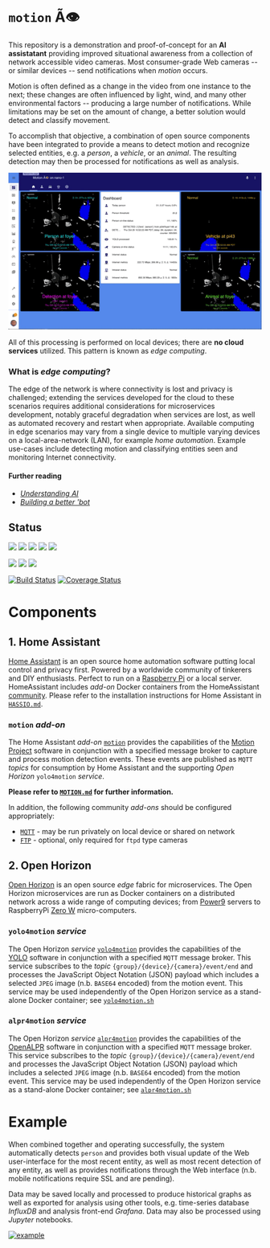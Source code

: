 # `motion`  &Atilde;&#128065;
This   repository is a demonstration and proof-of-concept for an **AI assistatant** providing improved situational awareness from a collection of network accessible video cameras.  Most consumer-grade Web cameras -- or similar devices -- send notifications when _motion_ occurs.

Motion is often defined as a change in the video from one instance to the next; these changes are often influenced by light, wind, and many other environmental factors -- producing a large number of notifications.  While limitations may be set on the amount of change, a better solution would detect and classify movement.

To accomplish that objective, a combination of open source components have been integrated to provide a means to detect motion and recognize selected entities, e.g. a _person_, a _vehicle_, or an _animal_.  The resulting detection may then be processed for notifications as well as analysis.

<a href="http://github.com/dcmartin/hassio-addons/tree/master/motion/docs/samples/example-motion-detection.gif"><img src="docs/samples/example-motion-detection.gif" width="512"></a>

All of this processing is performed on local devices; there are **no cloud services** utilized.  This pattern is known as _edge computing_.

### What  is _edge computing_?
The edge of the network is where connectivity is lost and privacy is challenged; extending the services developed for the cloud to these scenarios requires additional considerations for microservices development, notably graceful degradation when services are lost, as well as automated recovery and restart when appropriate.  Available computing in edge scenarios may vary from a single device to multiple varying devices on a local-area-network (LAN), for example _home automation_.  Example use-cases include detecting motion and classifying entities seen and monitoring Internet connectivity.

#### Further reading
+ [_Understanding AI_](https://www.linkedin.com/pulse/understanding-ai-david-c-martin)
+ [_Building a better 'bot_](https://www.linkedin.com/pulse/building-better-bot-david-c-martin)

## Status
![](https://img.shields.io/github/license/dcmartin/motion.svg?style=flat)
![](https://img.shields.io/github/release/dcmartin/motion.svg?style=flat)
![](https://img.shields.io/github/repo-size/dcmartin/motion.svg?style=flat)
![](https://img.shields.io/github/issues/dcmartin/motion.svg?style=flat)
![](https://img.shields.io/github/tag/dcmartin/motion.svg?style=flat)

![](https://img.shields.io/github/last-commit/dcmartin/motion.svg?style=flat)
![](https://img.shields.io/github/commit-activity/w/dcmartin/motion.svg?style=flat)
![](https://img.shields.io/github/contributors/dcmartin/motion.svg?style=flat)

[![Build Status](https://travis-ci.org/dcmartin/motion.svg?branch=master)](https://travis-ci.org/dcmartin/motion)
[![Coverage Status](https://coveralls.io/repos/github/dcmartin/motion/badge.svg?branch=master)](https://coveralls.io/github/dcmartin/motion?branch=master)

# Components

## 1. Home Assistant
[Home Assistant](http://home-assistant.io)  is an open source home automation software putting local control and privacy first. Powered by a worldwide community of tinkerers and DIY enthusiasts. Perfect to run on a [Raspberry Pi](https://en.wikipedia.org/wiki/Raspberry_Pi) or a local server.   HomeAssistant includes _add-on_ Docker containers  from the HomeAssistant [community](https://github.com/hassio-addons/repository/blob/master/README.md).  Please refer to the installation instructions for Home Assistant in [`HASSIO.md`](docs/HASSIO.md).

###  `motion` _add-on_
The Home Assistant _add-on_ [`motion`](http://github.com/dcmartin/hassio-addons/tree/master/motion/README.md) provides the capabilities of the [Motion Project](https://motion-project.github.io/) software in conjunction with a specified message broker to capture and process motion detection events.  These events are published as `MQTT`  _topics_ for consumption by Home Assistant and the supporting  _Open Horizon_ `yolo4motion` _service_.

**Please refer to [`MOTION.md`](docs/MOTION.md) for further information.**

In addition, the following community _add-ons_ should be configured appropriately:

+ [`MQTT`](https://github.com/home-assistant/hassio-addons/blob/master/mosquitto/README.md) - may be run privately on local device or shared on network
+ [`FTP`](https://github.com/hassio-addons/addon-ftp/blob/master/README.md) - optional, only required for `ftpd` type cameras

## 2. Open Horizon
[Open Horizon](http://github.com/dcmartin/open-horizon) is an open source _edge_ fabric for microservices.  The Open Horizon microservices are run as Docker containers on a distributed network across a wide range of computing devices; from [Power9](http://openpowerfoundation.org/) servers to RaspberryPi [Zero W](https://www.raspberrypi.org/products/raspberry-pi-zero-w/) micro-computers.

### `yolo4motion` _service_
The Open Horizon _service_ [`yolo4motion`](http://github.com/dcmartin/open-horizon/tree/master/yolo4motion/README.md) provides the capabilities of the [YOLO](https://pjreddie.com/darknet/yolo/) software in conjunction with a specified `MQTT` message broker.  This service subscribes to the _topic_ `{group}/{device}/{camera}/event/end` and processes the JavaScript Object Notation (JSON) payload which includes a selected `JPEG` image (n.b. `BASE64` encoded) from the motion event.  This service may be used independently of the Open Horizon service as a stand-alone Docker container; see [`yolo4motion.sh`](http://github.com/dcmartin/motion/tree/master/sh/yolo4motion.sh)

### `alpr4motion` _service_
The Open Horizon _service_ [`alpr4motion`](http://github.com/dcmartin/open-horizon/tree/master/alpr4motion/README.md) provides the capabilities of the [OpenALPR](https://github.com/dcmartin/openalpr/) software in conjunction with a specified `MQTT` message broker.  This service subscribes to the _topic_ `{group}/{device}/{camera}/event/end` and processes the JavaScript Object Notation (JSON) payload which includes a selected `JPEG` image (n.b. `BASE64` encoded) from the motion event.  This service may be used independently of the Open Horizon service as a stand-alone Docker container; see [`alpr4motion.sh`](http://github.com/dcmartin/motion/tree/master/sh/alpr4motion.sh)

# Example
When combined together and operating successfully, the system automatically detects `person` and provides both visual update of the Web user-interface for the most recent entity, as well as most recent detection of any entity, as well as provides notifications through the Web interface (n.b. mobile notifications require SSL and are pending).

Data may be saved locally and processed to produce historical graphs as well as exported for analysis using other tools, e.g. time-series database _InfluxDB_ and analysis front-end _Grafana_.  Data may also be processed using _Jupyter_ notebooks.


[![example](samples/example.png?raw=true "EXAMPLE")](http://github.com/dcmartin/hassio-addons/tree/master/motion/samples/example.png)
